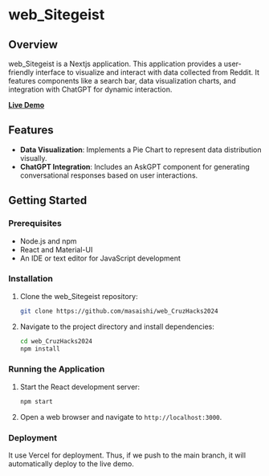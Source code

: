 # web_Sitegeist

## Overview

web_Sitegeist is a Nextjs application. This application provides a user-friendly interface to visualize and interact with data collected from Reddit. It features components like a search bar, data visualization charts, and integration with ChatGPT for dynamic interaction.

**[Live Demo](https://web-cruz-hacks2024.vercel.app/)**

## Features

- **Data Visualization**: Implements a Pie Chart to represent data distribution visually.
- **ChatGPT Integration**: Includes an AskGPT component for generating conversational responses based on user interactions.

## Getting Started

### Prerequisites

- Node.js and npm
- React and Material-UI
- An IDE or text editor for JavaScript development

### Installation

1. Clone the web_Sitegeist repository:

   ```bash
   git clone https://github.com/masaishi/web_CruzHacks2024
   ```

2. Navigate to the project directory and install dependencies:

   ```bash
   cd web_CruzHacks2024
   npm install
   ```

### Running the Application

1. Start the React development server:

   ```bash
   npm start
   ```

2. Open a web browser and navigate to `http://localhost:3000`.

### Deployment

It use Vercel for deployment. Thus, if we push to the main branch, it will automatically deploy to the live demo.
